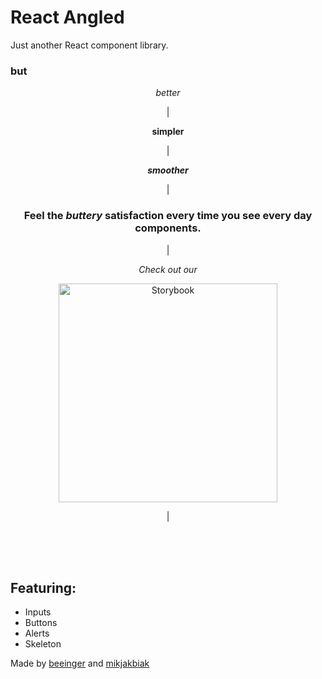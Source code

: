<h1>React Angled</h1>

Just another React component library.

<h3><b>but</b></h3>

<p align="center"><i>better</i></p>
<p align="center" >|</p>
<p align="center"><b>simpler</b></p>
<p align="center" >|</p>
<p align="center"><i><b>smoother</b></i></p>
<p align="center" >|</p>
<h3 align="center"><b>Feel the <i>buttery</i> satisfaction every time you see every day components.</b></h3>

<p align="center" >|</p>
<p align="center" >
  <i>Check out our</i>
</p>
<p align="center">
  <a href="https://master--5f7c6a1e988db70022b54aa1.chromatic.com">
    <img src="https://user-images.githubusercontent.com/321738/63501763-88dbf600-c4cc-11e9-96cd-94adadc2fd72.png" width="350" alt="Storybook">
  </a>
</p>
<p align="center" >|</p>
 
<br/>
<br/>
<br/>

<h2>Featuring:</h2>

- Inputs
- Buttons
- Alerts
- Skeleton

Made by <a href="https://github.com/beeinger">beeinger</a> and <a href="https://github.com/mikjakbiak">mikjakbiak</a>
